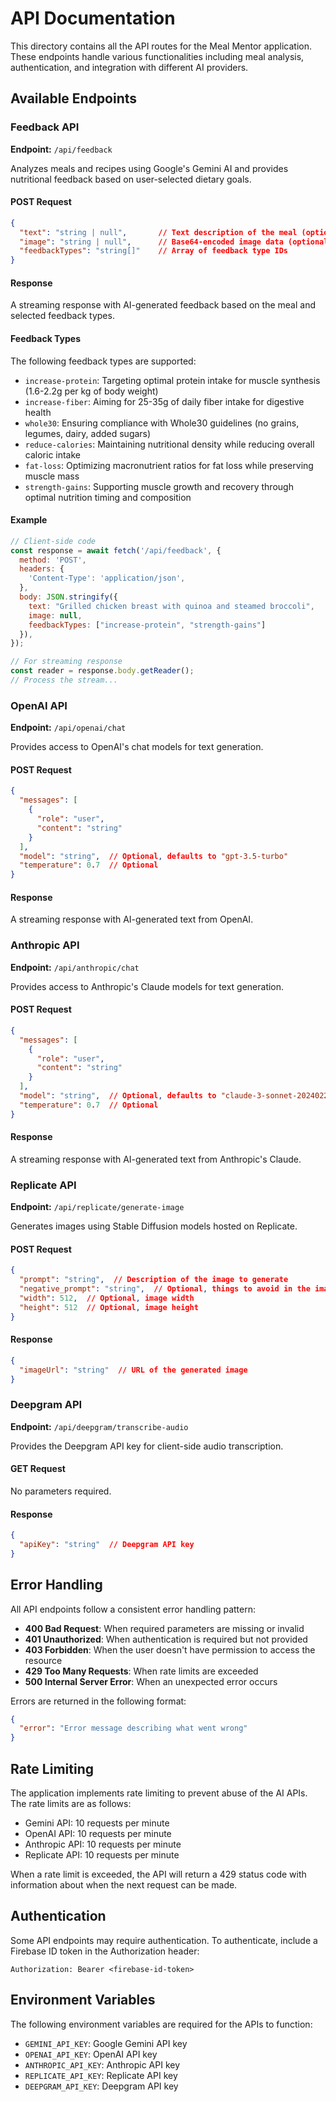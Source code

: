# API Documentation

This directory contains all the API routes for the Meal Mentor application. These endpoints handle various functionalities including meal analysis, authentication, and integration with different AI providers.

## Available Endpoints

### Feedback API

**Endpoint:** `/api/feedback`

Analyzes meals and recipes using Google's Gemini AI and provides nutritional feedback based on user-selected dietary goals.

#### POST Request

```json
{
  "text": "string | null",       // Text description of the meal (optional if image is provided)
  "image": "string | null",      // Base64-encoded image data (optional if text is provided)
  "feedbackTypes": "string[]"    // Array of feedback type IDs
}
```

#### Response

A streaming response with AI-generated feedback based on the meal and selected feedback types.

#### Feedback Types

The following feedback types are supported:

- `increase-protein`: Targeting optimal protein intake for muscle synthesis (1.6-2.2g per kg of body weight)
- `increase-fiber`: Aiming for 25-35g of daily fiber intake for digestive health
- `whole30`: Ensuring compliance with Whole30 guidelines (no grains, legumes, dairy, added sugars)
- `reduce-calories`: Maintaining nutritional density while reducing overall caloric intake
- `fat-loss`: Optimizing macronutrient ratios for fat loss while preserving muscle mass
- `strength-gains`: Supporting muscle growth and recovery through optimal nutrition timing and composition

#### Example

```javascript
// Client-side code
const response = await fetch('/api/feedback', {
  method: 'POST',
  headers: {
    'Content-Type': 'application/json',
  },
  body: JSON.stringify({
    text: "Grilled chicken breast with quinoa and steamed broccoli",
    image: null,
    feedbackTypes: ["increase-protein", "strength-gains"]
  }),
});

// For streaming response
const reader = response.body.getReader();
// Process the stream...
```

### OpenAI API

**Endpoint:** `/api/openai/chat`

Provides access to OpenAI's chat models for text generation.

#### POST Request

```json
{
  "messages": [
    {
      "role": "user",
      "content": "string"
    }
  ],
  "model": "string",  // Optional, defaults to "gpt-3.5-turbo"
  "temperature": 0.7  // Optional
}
```

#### Response

A streaming response with AI-generated text from OpenAI.

### Anthropic API

**Endpoint:** `/api/anthropic/chat`

Provides access to Anthropic's Claude models for text generation.

#### POST Request

```json
{
  "messages": [
    {
      "role": "user",
      "content": "string"
    }
  ],
  "model": "string",  // Optional, defaults to "claude-3-sonnet-20240229"
  "temperature": 0.7  // Optional
}
```

#### Response

A streaming response with AI-generated text from Anthropic's Claude.

### Replicate API

**Endpoint:** `/api/replicate/generate-image`

Generates images using Stable Diffusion models hosted on Replicate.

#### POST Request

```json
{
  "prompt": "string",  // Description of the image to generate
  "negative_prompt": "string",  // Optional, things to avoid in the image
  "width": 512,  // Optional, image width
  "height": 512  // Optional, image height
}
```

#### Response

```json
{
  "imageUrl": "string"  // URL of the generated image
}
```

### Deepgram API

**Endpoint:** `/api/deepgram/transcribe-audio`

Provides the Deepgram API key for client-side audio transcription.

#### GET Request

No parameters required.

#### Response

```json
{
  "apiKey": "string"  // Deepgram API key
}
```

## Error Handling

All API endpoints follow a consistent error handling pattern:

- **400 Bad Request**: When required parameters are missing or invalid
- **401 Unauthorized**: When authentication is required but not provided
- **403 Forbidden**: When the user doesn't have permission to access the resource
- **429 Too Many Requests**: When rate limits are exceeded
- **500 Internal Server Error**: When an unexpected error occurs

Errors are returned in the following format:

```json
{
  "error": "Error message describing what went wrong"
}
```

## Rate Limiting

The application implements rate limiting to prevent abuse of the AI APIs. The rate limits are as follows:

- Gemini API: 10 requests per minute
- OpenAI API: 10 requests per minute
- Anthropic API: 10 requests per minute
- Replicate API: 10 requests per minute

When a rate limit is exceeded, the API will return a 429 status code with information about when the next request can be made.

## Authentication

Some API endpoints may require authentication. To authenticate, include a Firebase ID token in the Authorization header:

```
Authorization: Bearer <firebase-id-token>
```

## Environment Variables

The following environment variables are required for the APIs to function:

- `GEMINI_API_KEY`: Google Gemini API key
- `OPENAI_API_KEY`: OpenAI API key
- `ANTHROPIC_API_KEY`: Anthropic API key
- `REPLICATE_API_KEY`: Replicate API key
- `DEEPGRAM_API_KEY`: Deepgram API key 